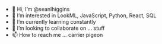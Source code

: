 - 👋 Hi, I’m @seanlhiggins
- 👀 I’m interested in LookML, JavaScript, Python, React, SQL
- 🌱 I’m currently learning constantly
- 💞️ I’m looking to collaborate on ... stuff
- 📫 How to reach me ... carrier pigeon

<!---
seanlhiggins/seanlhiggins is a ✨ special ✨ repository because its `README.md` (this file) appears on your GitHub profile.
You can click the Preview link to take a look at your changes.
--->
